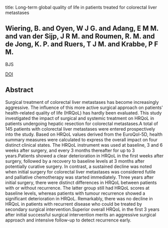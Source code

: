title: Long-term global quality of life in patients treated for colorectal liver metastases

## Wiering, B. and Oyen, W J G. and Adang, E M M. and van der Sijp, J R M. and Roumen, R. M. and de Jong, K. P. and Ruers, T J M. and Krabbe, P F M.
BJS

<a href="https://doi.org/10.1002/bjs.7365">DOI</a>

## Abstract
Surgical treatment of colorectal liver metastases has become increasingly aggressive. The influence of this more active surgical approach on patients' health-related quality of life (HRQoL) has hardly been evaluated. This study investigated the impact of surgical and systemic treatment on HRQoL in patients undergoing hepatic resection for colorectal metastases.A total of 145 patients with colorectal liver metastases were entered prospectively into the study. Based on HRQoL values derived from the EuroQol-5D, health summary measures were calculated to express the overall impact on four distinct clinical states. The HRQoL instrument was used at baseline, 3 and 6 weeks after surgery, and every 3 months thereafter for up to 3 years.Patients showed a clear deterioration in HRQoL in the first weeks after surgery, followed by a recovery to baseline levels at 3 months after potentially curative surgery. In contrast, a sustained decline was noted when initial surgery for colorectal liver metastases was considered futile and palliative chemotherapy was started immediately. Three years after initial surgery, there were distinct differences in HRQoL between patients with or without recurrence. The latter group still had HRQoL scores at baseline levels, whereas patients with tumour recurrence showed a significant deterioration in HRQoL. Remarkably, there was no decline in HRQoL in patients with recurrent disease who could be treated by secondary surgical intervention.Superior overall HRQoL in the first 3 years after initial successful surgical intervention merits an aggressive surgical approach and intensive follow-up to detect recurrence early.

